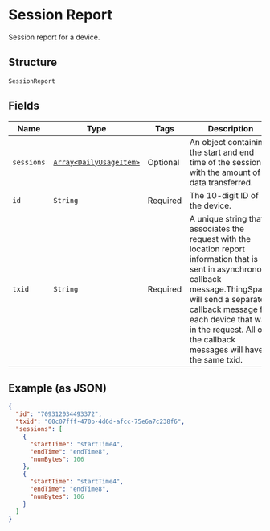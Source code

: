 
# Session Report

Session report for a device.

## Structure

`SessionReport`

## Fields

| Name | Type | Tags | Description |
|  --- | --- | --- | --- |
| `sessions` | [`Array<DailyUsageItem>`](../../doc/models/daily-usage-item.md) | Optional | An object containing the start and end time of the session with the amount of data transferred. |
| `id` | `String` | Required | The 10-digit ID of the device. |
| `txid` | `String` | Required | A unique string that associates the request with the location report information that is sent in asynchronous callback message.ThingSpace will send a separate callback message for each device that was in the request. All of the callback messages will have the same txid. |

## Example (as JSON)

```json
{
  "id": "709312034493372",
  "txid": "60c07fff-470b-4d6d-afcc-75e6a7c238f6",
  "sessions": [
    {
      "startTime": "startTime4",
      "endTime": "endTime8",
      "numBytes": 106
    },
    {
      "startTime": "startTime4",
      "endTime": "endTime8",
      "numBytes": 106
    }
  ]
}
```

